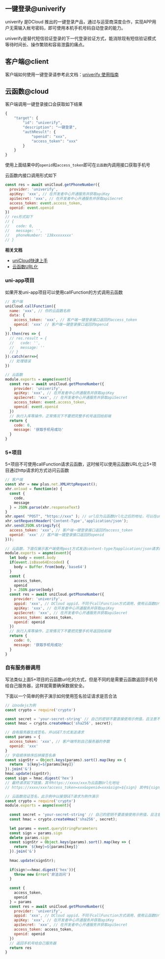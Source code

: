 ## 一键登录@univerify

univerify 是DCloud 推出的一键登录产品，通过与运营商深度合作，实现APP用户无需输入帐号密码，即可使用本机手机号码自动登录的能力。

univerify是替代短信验证登录的下一代登录验证方式，能消除现有短信验证模式等待时间长、操作繁琐和容易泄露的痛点。

## 客户端@client

客户端如何使用一键登录请参考此文档：[univerify 使用指南](/univerify)

## 云函数@cloud

客户端调用一键登录接口会获取如下结果

```js
{  
    "target": {  
        "id": "univerify",  
        "description": "一键登录",  
        "authResult": {  
            "openid": "xxx",  
            "access_token": "xxx"  
        }  
    }  
}  
```

使用上面结果中的`openid`和`access_token`即可在`云函数`内调用接口获取手机号

云函数内接口调用形式如下

```js
const res = await uniCloud.getPhoneNumber({
  provider: 'univerify',
  apiKey: 'xxx', // 在开发者中心开通服务并获取apiKey
  apiSecret: 'xxx', // 在开发者中心开通服务并获取apiSecret
  access_token: event.access_token,
  openid: event.openid
})
// res形式如下
// {
//   code: 0,
//   message: '',
//   phoneNumber: '138xxxxxxxx'
// }
```

**相关文档**
- [uniCloud快速上手](https://uniapp.dcloud.net.cn/uniCloud/quickstart)
- [云函数URL化](https://uniapp.dcloud.net.cn/uniCloud/http)

### uni-app项目

如果开发uni-app项目可以使用callFunction的方式调用云函数

```js
// 客户端
uniCloud.callFunction({
  name: 'xxx', // 你的云函数名称
  data: {
    access_token: 'xxx', // 客户端一键登录接口返回的access_token
    openid: 'xxx' // 客户端一键登录接口返回的openid
  }
}).then(res => {
  // res.result = {
  //   code: '',
  //   message: ''
  // }
}).catch(err=>{
  // 处理错误
})

// 云函数
module.exports = async(event){
  const res = await uniCloud.getPhoneNumber({
  	provider: 'univerify',
  	apiKey: 'xxx', // 在开发者中心开通服务并获取apiKey
  	apiSecret: 'xxx', // 在开发者中心开通服务并获取apiSecret
  	access_token: event.access_token,
  	openid: event.openid
  })
  // 执行入库等操作，正常情况下不要把完整手机号返回给前端
  return {
    code: 0,
    message: '获取手机号成功'
  }
}
```

### 5+项目

5+项目不可使用callFunction请求云函数，这时候可以使用云函数URL化让5+项目通过http请求的方式访问云函数

```js
// 客户端
const xhr = new plus.net.XMLHttpRequest();
xhr.onload = function(e) {
  const {
    code,
    message
  } = JSON.parse(xhr.responseText)
}
xhr.open( "POST", "https://xxx" ); // url应为云函数Url化之后的地址，可以在uniCloud web控制台云函数详情页面看到
xhr.setRequestHeader('Content-Type','application/json');
xhr.send(JSON.stringify({
  access_token: 'xxx', // 客户端一键登录接口返回的access_token
  openid: 'xxx' // 客户端一键登录接口返回的openid
}));
  
// 云函数，下面仅展示客户端使用post方式发送content-type为application/json请求的场景
module.exports = async(event){
  let body = event.body
  if(event.isBase64Encoded) {
    body = Buffer.from(body,'base64')
  }
  const {
    access_token,
    openid
  } = JSON.parse(body)
  const res = await uniCloud.getPhoneNumber({
  	provider: 'univerify',
    appid: 'xxx', // DCloud appid，不同于callFunction方式调用，使用云函数Url化需要传递DCloud appid参数
  	apiKey: 'xxx', // 在开发者中心开通服务并获取apiKey
  	apiSecret: 'xxx', // 在开发者中心开通服务并获取apiSecret
  	access_token: access_token,
  	openid: openid
  })
  // 执行入库等操作，正常情况下不要把完整手机号返回给前端
  return {
    code: 0,
    message: '获取手机号成功'
  }
}
```

### 自有服务器调用

写法类似上面5+项目的云函数url化的方式，但是不同的是需要云函数返回手机号给自己服务器，这样就需要确保数据安全。

下面以一个简单的例子演示如何使用签名验证请求是否合法

```js
// 以nodejs为例
const crypto = require('crypto')

const secret = 'your-secret-string' // 自己的密钥不要直接使用示例值，且注意不要泄露
const hmac = crypto.createHmac('sha256', secret);

// 自有服务器生成签名，并以GET方式发送请求
const params = {
  access_token: 'xxx', // 客户端传到自己服务器的参数
  openid: 'xxx'
}
// 字母顺序排序后拼接签名串
const signStr = Object.keys(params).sort().map(key => {
  return `${key}=${params[key]}`
}).join('&')
hmac.update(signStr);
const sign = hmac.digest('hex')
// 最终请求如下链接，其中https://xxxx/xxx为云函数Url化地址
// https://xxxx/xxx?access_token=xxx&openid=xxx&sign=${sign} 其中${sign}为上一步得到的sign值
```


```js
// 云函数验证签名，此示例中以接受GET请求为例作演示
const crypto = require('crypto')
module.exports = async(event){
  
  const secret = 'your-secret-string' // 自己的密钥不要直接使用示例值，且注意不要泄露
  const hmac = crypto.createHmac('sha256', secret);
  
  let params = event.queryStringParameters
  const sign = params.sign
  delete params.sign
  const signStr = Object.keys(params).sort().map(key => {
    return `${key}=${params[key]}`
  }).join('&')
  
  hmac.update(signStr);
  
  if(sign!==hmac.digest('hex')){
    throw new Error('非法访问')
  }
  
  const {
    access_token,
    openid
  } = params
  const res = await uniCloud.getPhoneNumber({
  	provider: 'univerify',
    appid: 'xxx', // DCloud appid，不同于callFunction方式调用，使用云函数Url化需要传递DCloud appid参数
  	apiKey: 'xxx', // 在开发者中心开通服务并获取apiKey
  	apiSecret: 'xxx', // 在开发者中心开通服务并获取apiSecret
  	access_token: access_token,
  	openid: openid
  })
  // 返回手机号给自己服务器
  return res
}
```
